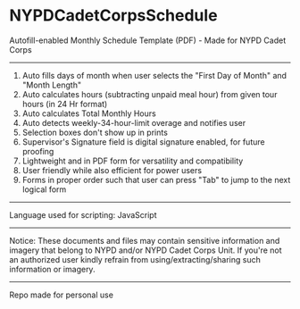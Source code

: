 # NYPDCadetCorpsSchedule
Autofill-enabled Monthly Schedule Template (PDF) - Made for NYPD Cadet Corps
___
1. Auto fills days of month when user selects the "First Day of Month" and "Month Length"
2. Auto calculates hours (subtracting unpaid meal hour) from given tour hours (in 24 Hr format)
3. Auto calculates Total Monthly Hours
4. Auto detects weekly-34-hour-limit overage and notifies user
5. Selection boxes don't show up in prints
6. Supervisor's Signature field is digital signature enabled, for future proofing
8. Lightweight and in PDF form for versatility and compatibility
9. User friendly while also efficient for power users
10. Forms in proper order such that user can press "Tab" to jump to the next logical form

___

Language used for scripting: JavaScript

___

Notice: These documents and files may contain sensitive information and imagery that belong to NYPD and/or NYPD Cadet Corps Unit. If you're not an authorized user kindly refrain from using/extracting/sharing such information or imagery.

___

Repo made for personal use

